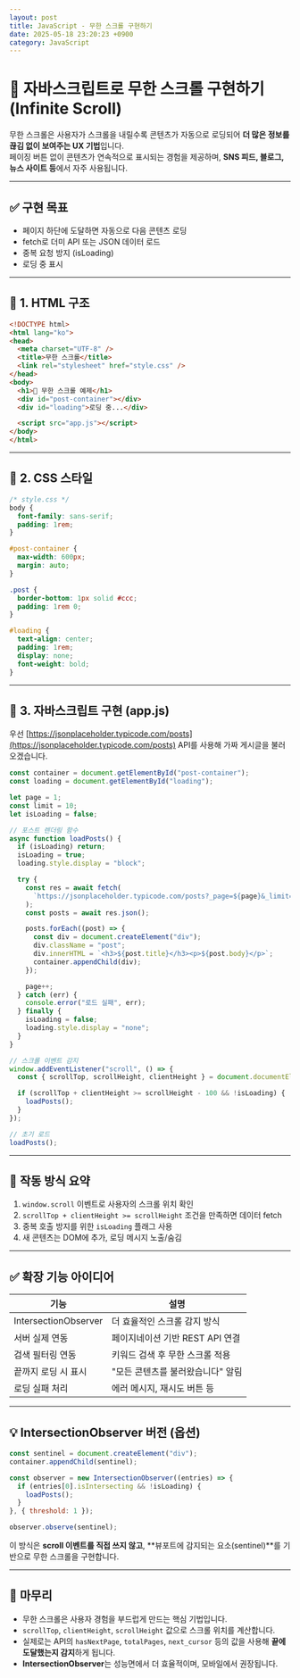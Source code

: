 ```yaml
---
layout: post
title: JavaScript - 무한 스크롤 구현하기
date: 2025-05-18 23:20:23 +0900
category: JavaScript
---
```

# 🔄 자바스크립트로 무한 스크롤 구현하기 (Infinite Scroll)

무한 스크롤은 사용자가 스크롤을 내릴수록 콘텐츠가 자동으로 로딩되어 **더 많은 정보를 끊김 없이 보여주는 UX 기법**입니다.  
페이징 버튼 없이 콘텐츠가 연속적으로 표시되는 경험을 제공하며, **SNS 피드, 블로그, 뉴스 사이트 등**에서 자주 사용됩니다.

---

## ✅ 구현 목표

- 페이지 하단에 도달하면 자동으로 다음 콘텐츠 로딩
- fetch로 더미 API 또는 JSON 데이터 로드
- 중복 요청 방지 (isLoading)
- 로딩 중 표시

---

## 🧱 1. HTML 구조

```html
<!DOCTYPE html>
<html lang="ko">
<head>
  <meta charset="UTF-8" />
  <title>무한 스크롤</title>
  <link rel="stylesheet" href="style.css" />
</head>
<body>
  <h1>📜 무한 스크롤 예제</h1>
  <div id="post-container"></div>
  <div id="loading">로딩 중...</div>

  <script src="app.js"></script>
</body>
</html>
```

---

## 🎨 2. CSS 스타일

```css
/* style.css */
body {
  font-family: sans-serif;
  padding: 1rem;
}

#post-container {
  max-width: 600px;
  margin: auto;
}

.post {
  border-bottom: 1px solid #ccc;
  padding: 1rem 0;
}

#loading {
  text-align: center;
  padding: 1rem;
  display: none;
  font-weight: bold;
}
```

---

## 🧠 3. 자바스크립트 구현 (app.js)

우선 [https://jsonplaceholder.typicode.com/posts](https://jsonplaceholder.typicode.com/posts) API를 사용해 가짜 게시글을 불러오겠습니다.

```js
const container = document.getElementById("post-container");
const loading = document.getElementById("loading");

let page = 1;
const limit = 10;
let isLoading = false;

// 포스트 렌더링 함수
async function loadPosts() {
  if (isLoading) return;
  isLoading = true;
  loading.style.display = "block";

  try {
    const res = await fetch(
      `https://jsonplaceholder.typicode.com/posts?_page=${page}&_limit=${limit}`
    );
    const posts = await res.json();

    posts.forEach((post) => {
      const div = document.createElement("div");
      div.className = "post";
      div.innerHTML = `<h3>${post.title}</h3><p>${post.body}</p>`;
      container.appendChild(div);
    });

    page++;
  } catch (err) {
    console.error("로드 실패", err);
  } finally {
    isLoading = false;
    loading.style.display = "none";
  }
}

// 스크롤 이벤트 감지
window.addEventListener("scroll", () => {
  const { scrollTop, scrollHeight, clientHeight } = document.documentElement;

  if (scrollTop + clientHeight >= scrollHeight - 100 && !isLoading) {
    loadPosts();
  }
});

// 초기 로드
loadPosts();
```

---

## 📌 작동 방식 요약

1. `window.scroll` 이벤트로 사용자의 스크롤 위치 확인
2. `scrollTop + clientHeight >= scrollHeight` 조건을 만족하면 데이터 fetch
3. 중복 호출 방지를 위한 `isLoading` 플래그 사용
4. 새 콘텐츠는 DOM에 추가, 로딩 메시지 노출/숨김

---

## ✅ 확장 기능 아이디어

| 기능 | 설명 |
|------|------|
| IntersectionObserver | 더 효율적인 스크롤 감지 방식 |
| 서버 실제 연동 | 페이지네이션 기반 REST API 연결 |
| 검색 필터링 연동 | 키워드 검색 후 무한 스크롤 적용 |
| 끝까지 로딩 시 표시 | "모든 콘텐츠를 불러왔습니다" 알림 |
| 로딩 실패 처리 | 에러 메시지, 재시도 버튼 등 |

---

## 💡 IntersectionObserver 버전 (옵션)

```js
const sentinel = document.createElement("div");
container.appendChild(sentinel);

const observer = new IntersectionObserver((entries) => {
  if (entries[0].isIntersecting && !isLoading) {
    loadPosts();
  }
}, { threshold: 1 });

observer.observe(sentinel);
```

이 방식은 **scroll 이벤트를 직접 쓰지 않고**, **뷰포트에 감지되는 요소(sentinel)**를 기반으로 무한 스크롤을 구현합니다.

---

## 🧠 마무리

- 무한 스크롤은 사용자 경험을 부드럽게 만드는 핵심 기법입니다.
- `scrollTop`, `clientHeight`, `scrollHeight` 값으로 스크롤 위치를 계산합니다.
- 실제로는 API의 `hasNextPage`, `totalPages`, `next_cursor` 등의 값을 사용해 **끝에 도달했는지 감지**하게 됩니다.
- **IntersectionObserver**는 성능면에서 더 효율적이며, 모바일에서 권장됩니다.
